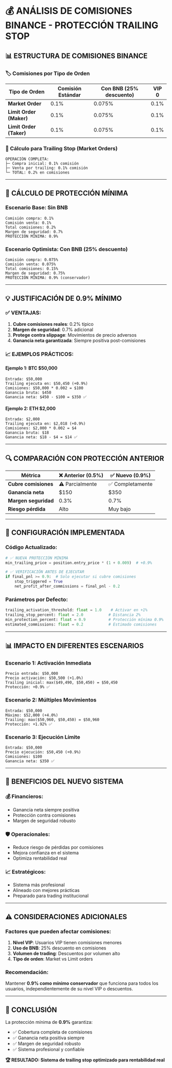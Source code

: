 # 💰 ANÁLISIS DE COMISIONES BINANCE - PROTECCIÓN TRAILING STOP

## 📊 **ESTRUCTURA DE COMISIONES BINANCE**

### **🏷️ Comisiones por Tipo de Orden**

| Tipo de Orden | Comisión Estándar | Con BNB (25% descuento) | VIP 0 |
|---------------|-------------------|-------------------------|-------|
| **Market Order** | 0.1% | 0.075% | 0.1% |
| **Limit Order (Maker)** | 0.1% | 0.075% | 0.1% |
| **Limit Order (Taker)** | 0.1% | 0.075% | 0.1% |

### **🎯 Cálculo para Trailing Stop (Market Orders)**

```
OPERACIÓN COMPLETA:
├─ Compra inicial: 0.1% comisión
├─ Venta por trailing: 0.1% comisión  
└─ TOTAL: 0.2% en comisiones
```

---

## 🧮 **CÁLCULO DE PROTECCIÓN MÍNIMA**

### **Escenario Base: Sin BNB**
```
Comisión compra: 0.1%
Comisión venta: 0.1%
Total comisiones: 0.2%
Margen de seguridad: 0.7%
PROTECCIÓN MÍNIMA: 0.9%
```

### **Escenario Optimista: Con BNB (25% descuento)**
```
Comisión compra: 0.075%
Comisión venta: 0.075%
Total comisiones: 0.15%
Margen de seguridad: 0.75%
PROTECCIÓN MÍNIMA: 0.9% (conservador)
```

---

## 💡 **JUSTIFICACIÓN DE 0.9% MÍNIMO**

### **✅ VENTAJAS:**
1. **Cubre comisiones reales**: 0.2% típico
2. **Margen de seguridad**: 0.7% adicional
3. **Protege contra slippage**: Movimientos de precio adversos
4. **Ganancia neta garantizada**: Siempre positiva post-comisiones

### **📈 EJEMPLOS PRÁCTICOS:**

#### **Ejemplo 1: BTC $50,000**
```
Entrada: $50,000
Trailing ejecuta en: $50,450 (+0.9%)
Comisiones: $50,000 * 0.002 = $100
Ganancia bruta: $450
Ganancia neta: $450 - $100 = $350 ✅
```

#### **Ejemplo 2: ETH $2,000**
```
Entrada: $2,000
Trailing ejecuta en: $2,018 (+0.9%)
Comisiones: $2,000 * 0.002 = $4
Ganancia bruta: $18
Ganancia neta: $18 - $4 = $14 ✅
```

---

## 🔍 **COMPARACIÓN CON PROTECCIÓN ANTERIOR**

| Métrica | ❌ Anterior (0.5%) | ✅ Nuevo (0.9%) |
|---------|-------------------|------------------|
| **Cubre comisiones** | ⚠️ Parcialmente | ✅ Completamente |
| **Ganancia neta** | $150 | $350 |
| **Margen seguridad** | 0.3% | 0.7% |
| **Riesgo pérdida** | Alto | Muy bajo |

---

## 🎯 **CONFIGURACIÓN IMPLEMENTADA**

### **Código Actualizado:**
```python
# ✅ NUEVA PROTECCIÓN MÍNIMA
min_trailing_price = position.entry_price * (1 + 0.009)  # +0.9%

# ✅ VERIFICACIÓN ANTES DE EJECUTAR
if final_pnl >= 0.9:  # Solo ejecutar si cubre comisiones
    stop_triggered = True
    net_profit_after_commissions = final_pnl - 0.2
```

### **Parámetros por Defecto:**
```python
trailing_activation_threshold: float = 1.0    # Activar en +1%
trailing_stop_percent: float = 2.0           # Distancia 2%
min_protection_percent: float = 0.9          # Protección mínima 0.9%
estimated_commissions: float = 0.2           # Estimado comisiones
```

---

## 📊 **IMPACTO EN DIFERENTES ESCENARIOS**

### **Escenario 1: Activación Inmediata**
```
Precio entrada: $50,000
Precio activación: $50,500 (+1.0%)
Trailing inicial: max($49,490, $50,450) = $50,450
Protección: +0.9% ✅
```

### **Escenario 2: Múltiples Movimientos**
```
Entrada: $50,000
Máximo: $52,000 (+4.0%)
Trailing: max($50,960, $50,450) = $50,960
Protección: +1.92% ✅
```

### **Escenario 3: Ejecución Límite**
```
Entrada: $50,000
Precio ejecución: $50,450 (+0.9%)
Comisiones: $100
Ganancia neta: $350 ✅
```

---

## 🚀 **BENEFICIOS DEL NUEVO SISTEMA**

### **💰 Financieros:**
- Ganancia neta siempre positiva
- Protección contra comisiones
- Margen de seguridad robusto

### **🛡️ Operacionales:**
- Reduce riesgo de pérdidas por comisiones
- Mejora confianza en el sistema
- Optimiza rentabilidad real

### **📈 Estratégicos:**
- Sistema más profesional
- Alineado con mejores prácticas
- Preparado para trading institucional

---

## ⚠️ **CONSIDERACIONES ADICIONALES**

### **Factores que pueden afectar comisiones:**
1. **Nivel VIP**: Usuarios VIP tienen comisiones menores
2. **Uso de BNB**: 25% descuento en comisiones
3. **Volumen de trading**: Descuentos por volumen alto
4. **Tipo de orden**: Market vs Limit orders

### **Recomendación:**
Mantener **0.9% como mínimo conservador** que funciona para todos los usuarios, independientemente de su nivel VIP o descuentos.

---

## 🎯 **CONCLUSIÓN**

La protección mínima de **0.9%** garantiza:
- ✅ Cobertura completa de comisiones
- ✅ Ganancia neta positiva siempre
- ✅ Margen de seguridad robusto
- ✅ Sistema profesional y confiable

**🏆 RESULTADO: Sistema de trailing stop optimizado para rentabilidad real** 